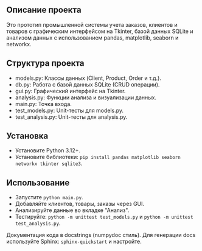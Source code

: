 ## Описание проекта

Это прототип промышленной системы учета заказов, клиентов и товаров с графическим интерфейсом на Tkinter, базой данных SQLite и анализом данных с использованием pandas, matplotlib, seaborn и networkx.

## Структура проекта

- models.py: Классы данных (Client, Product, Order и т.д.).
- db.py: Работа с базой данных SQLite (CRUD операции).
- gui.py: Графический интерфейс на Tkinter.
- analysis.py: Функции анализа и визуализации данных.
- main.py: Точка входа.
- test_models.py: Unit-тесты для models.py.
- test_analysis.py: Unit-тесты для analysis.py.

## Установка

- Установите Python 3.12+.
- Установите библиотеки: `pip install pandas matplotlib seaborn networkx tkinter sqlite3`.


## Использование
- Запустите `python main.py`.
- Добавляйте клиентов, товары, заказы через GUI.
- Анализируйте данные во вкладке "Анализ".
- Тестируйте: `python -m unittest test_models.py` и `python -m unittest test_analysis.py`.

Документация кода в docstrings (numpydoc стиль). Для генерации docs используйте Sphinx: `sphinx-quickstart` и настройте.
